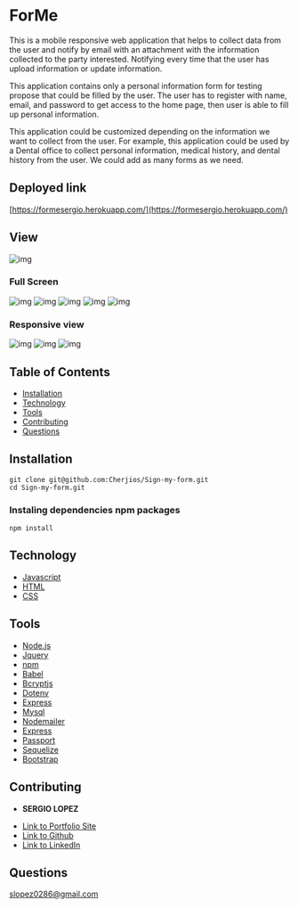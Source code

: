 # ForMe
This is a mobile responsive web application that helps to collect data from the user and notify by email with an attachment with the information collected to the party interested. Notifying every time that the user has upload information or update information.

This application contains only a personal information form for testing propose that could be filled by the user. The user has to register with name, email, and password to get access to the home page, then user is able to fill up personal information.  

This application could be customized depending on the information we want to collect from the user. For example, this application could be used by a Dental office to collect personal information, medical history, and dental history from the user. We could add as many forms as we need.

## Deployed link
[https://formesergio.herokuapp.com/](https://formesergio.herokuapp.com/)

## View
![img](./public/img/ForMe.gif)

### Full Screen
![img](./public/img/1.png)
![img](./public/img/2.png)
![img](./public/img/5.png)
![img](./public/img/4.png)
![img](./public/img/3.png)


### Responsive view
![img](./public/img/8.png)
![img](./public/img/7.png)
![img](./public/img/6.png)

## Table of Contents
- [Installation](#Installation)
- [Technology](#Technology)
- [Tools](#Tools)
- [Contributing](#Contributing)
- [Questions](#Questions)

## Installation
```
git clone git@github.com:Cherjios/Sign-my-form.git
cd Sign-my-form.git
```
### Instaling dependencies npm packages 
```
npm install
```

## Technology
* [Javascript](https://developer.mozilla.org/en-US/docs/Web/)
* [HTML](https://developer.mozilla.org/en-US/docs/Web/HTML)
* [CSS](https://developer.mozilla.org/en-US/docs/Web/CSS)

## Tools
* [Node.js](https://nodejs.org/en/)
* [Jquery](https://jquery.com/)
* [npm](https://www.npmjs.com/)
* [Babel](https://babeljs.io/docs/en/)
* [Bcryptjs](https://www.npmjs.com/package/bcryptjs)
* [Dotenv](https://www.npmjs.com/package/dotenv)
* [Express](https://expressjs.com/)
* [Mysql](https://www.mysql.com/)
* [Nodemailer](https://nodemailer.com/about/)
* [Express](https://expressjs.com/)
* [Passport](http://www.passportjs.org/)
* [Sequelize](https://sequelize.org/)
* [Bootstrap](https://getbootstrap.com/)

## Contributing
* **SERGIO LOPEZ** 

- [Link to Portfolio Site](https://cherjios.github.io/React-Portfolio/)
- [Link to Github](https://github.com/cherjios)
- [Link to LinkedIn](https://www.linkedin.com/in/sergio-lopez-81790579)

## Questions
 slopez0286@gmail.com

